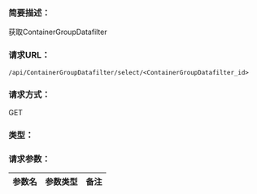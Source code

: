 ### **简要描述：**

获取ContainerGroupDatafilter

### **请求URL：**

`/api/ContainerGroupDatafilter/select/<ContainerGroupDatafilter_id>`

### **请求方式：**

GET

### **类型：**

### **请求参数：**

|参数名|参数类型|备注|
|:--|:--|:--|